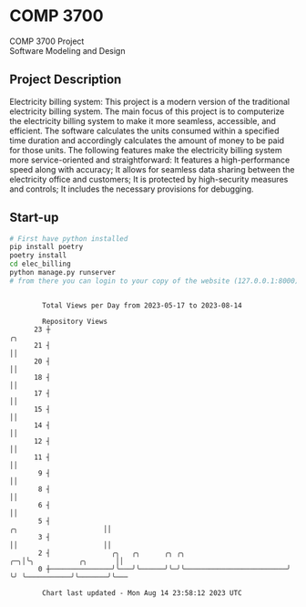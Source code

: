 # COMP 3700
COMP 3700 Project  
Software Modeling and Design
## Project Description
Electricity billing system: This project is a modern version of the traditional electricity billing system. The main focus of this project is to computerize the electricity billing system to make it more seamless, accessible, and efficient. The software calculates the units consumed within a specified time duration and accordingly calculates the amount of money to be paid for those units. The following features make the electricity billing system more service-oriented and straightforward: It features a high-performance speed along with accuracy; It allows for seamless data sharing between the electricity office and customers; It is protected by high-security measures and controls; It includes the necessary provisions for debugging.

## Start-up
```bash
# First have python installed
pip install poetry
poetry install
cd elec_billing
python manage.py runserver
# from there you can login to your copy of the website (127.0.0.1:8000), default creds are admin/admin
```

```

        Total Views per Day from 2023-05-17 to 2023-08-14

        Repository Views
      23 ┼                                                                                    ╭╮
      21 ┤                                                                                    ││
      20 ┤                                                                                    ││
      18 ┤                                                                                    ││
      17 ┤                                                                                    ││
      15 ┤                                                                                    ││
      14 ┤                                                                                    ││
      12 ┤                                                                                    ││
      11 ┤                                                                                    ││
       9 ┤                                                                                    ││
       8 ┤                                                                                    ││
       6 ┤                                                                                    ││
       5 ┤                                                             ╭╮                     ││
       3 ┤                                                             ││                     ││
       2 ┤               ╭╮   ╭╮      ╭╮ ╭╮                         ╭─╮│╰╮           ╭╮       ││
       0 ┼───────────────╯╰───╯╰──────╯╰─╯╰─────────────────────────╯ ╰╯ ╰───────────╯╰───────╯╰───

        Chart last updated - Mon Aug 14 23:58:12 2023 UTC
        
```

